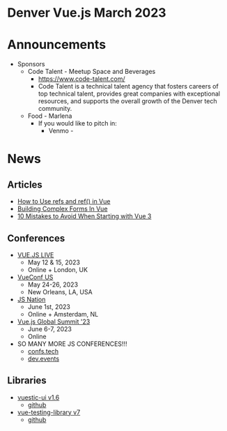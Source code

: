 # Denver Vue.js March 2023

# Announcements
* Sponsors
  * Code Talent - Meetup Space and Beverages
    * https://www.code-talent.com/
    * Code Talent is a technical talent agency that fosters careers of top technical talent, provides great companies with exceptional resources, and supports the overall growth of the Denver tech community. 
  * Food - Marlena
    * If you would like to pitch in:
      * Venmo - 

# News

## Articles

* [How to Use refs and ref() in Vue](https://dmitripavlutin.com/ref-in-vue/)
* [Building Complex Forms In Vue](https://www.smashingmagazine.com/2023/03/building-complex-forms-vue/)
* [10 Mistakes to Avoid When Starting with Vue 3](https://fadamakis.com/10-mistakes-to-avoid-when-starting-with-vue-3-1d1ced8552ae)

## Conferences

* [VUE.JS LIVE](https://vuejslive.com/)
  * May 12 & 15, 2023
  * Online + London, UK
* [VueConf US](https://us.vuejs.org/)
  * May 24-26, 2023
  * New Orleans, LA, USA
* [JS Nation](https://jsnation.com/)
  * June 1st, 2023
  * Online + Amsterdam, NL
* [Vue.js Global Summit '23](https://events.geekle.us/vuejs23/)
  * June 6-7, 2023
  * Online
* SO MANY MORE JS CONFERENCES!!!
  * [confs.tech](https://confs.tech/javascript#)
  * [dev.events](https://dev.events/javascript)

## Libraries

* [vuestic-ui v1.6](https://vuestic.dev/en/ui-elements/chip)
  * [github](https://github.com/epicmaxco/vuestic-ui)
* [vue-testing-library v7](https://testing-library.com/docs/vue-testing-library/intro/)
  * [github](https://github.com/testing-library/vue-testing-library)